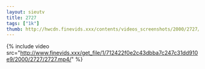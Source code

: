 ```yaml
--- 
layout: sieutv
title: 2727
tags: ["1k"]
thumb: http://hwcdn.finevids.xxx/contents/videos_screenshots/2000/2727/preview.mp4.jpg
---
```

{% include video src="http://www.finevids.xxx/get_file/1/712422f0e2c43dbba7c247c31dd910e9/2000/2727/2727.mp4/" %} 
